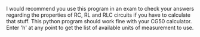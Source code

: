 I would recommend you use this program in an exam to check your answers regarding the properties of RC, RL and RLC circuits if you have to calculate that stuff.
This python program should work fine with your CG50 calculator.
Enter 'h' at any point to get the list of available units of measurement to use.
